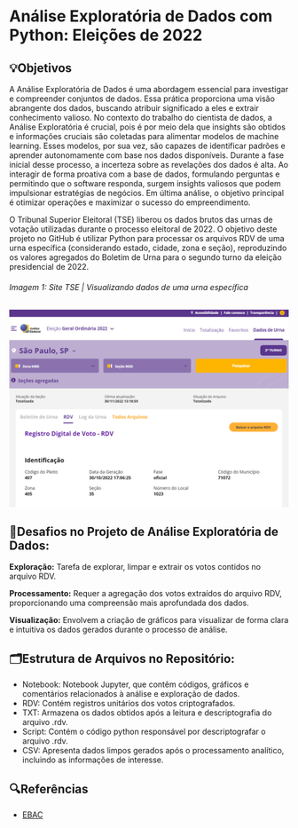 # Análise Exploratória de Dados com Python: Eleições de 2022

## 💡Objetivos
A Análise Exploratória de Dados é uma abordagem essencial para investigar e compreender conjuntos de dados. Essa prática proporciona uma visão abrangente dos dados, buscando atribuir significado a eles e extrair conhecimento valioso. No contexto do trabalho do cientista de dados, a Análise Exploratória é crucial, pois é por meio dela que insights são obtidos e informações cruciais são coletadas para alimentar modelos de machine learning. Esses modelos, por sua vez, são capazes de identificar padrões e aprender autonomamente com base nos dados disponíveis. Durante a fase inicial desse processo, a incerteza sobre as revelações dos dados é alta. Ao interagir de forma proativa com a base de dados, formulando perguntas e permitindo que o software responda, surgem insights valiosos que podem impulsionar estratégias de negócios. Em última análise, o objetivo principal é otimizar operações e maximizar o sucesso do empreendimento.

O Tribunal Superior Eleitoral (TSE) liberou os dados brutos das urnas de votação utilizadas durante o processo eleitoral de 2022. O objetivo deste projeto no GitHub é utilizar Python para processar os arquivos RDV de uma urna específica (considerando estado, cidade, zona e seção), reproduzindo os valores agregados do Boletim de Urna para o segundo turno da eleição presidencial de 2022.

###### Imagem 1: Site TSE | Visualizando dados de uma urna específica
<img src="img-tse.png">

## 📄Desafios no Projeto de Análise Exploratória de Dados:

**Exploração:** Tarefa de explorar, limpar e extrair os votos contidos no arquivo RDV.

**Processamento:** Requer a agregação dos votos extraídos do arquivo RDV, proporcionando uma compreensão mais aprofundada dos dados.

**Visualização:** Envolvem a criação de gráficos para visualizar de forma clara e intuitiva os dados gerados durante o processo de análise.


##  🗂️Estrutura de Arquivos no Repositório:
* Notebook: Notebook Jupyter, que contêm códigos, gráficos e comentários relacionados à análise e exploração de dados.
* RDV: Contém registros unitários dos votos criptografados.
* TXT: Armazena os dados obtidos após a leitura e descriptografia do arquivo .rdv.
* Script: Contém o código python responsável por descriptografar o arquivo .rdv.
* CSV: Apresenta dados limpos gerados após o processamento analítico, incluindo as informações de interesse.

## 🔍Referências
- [EBAC](https://ebaconline.com.br/)
